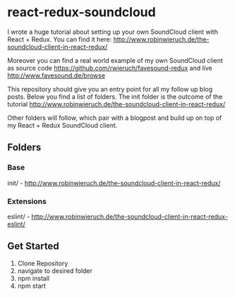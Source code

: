 # react-redux-soundcloud

I wrote a huge tutorial about setting up your own SoundCloud client with React + Redux. You can find it here: http://www.robinwieruch.de/the-soundcloud-client-in-react-redux/

Moreover you can find a real world example of my own SoundCloud client as source code https://github.com/rwieruch/favesound-redux and live http://www.favesound.de/browse

This repository should give you an entry point for all my follow up blog posts. Below you find a list of folders. The init folder is the outcome of the tutorial http://www.robinwieruch.de/the-soundcloud-client-in-react-redux/

Other folders will follow, which pair with a blogpost and build up on top of my React + Redux SoundCloud client.

## Folders

### Base

init/ - http://www.robinwieruch.de/the-soundcloud-client-in-react-redux/

### Extensions

eslint/ - http://www.robinwieruch.de/the-soundcloud-client-in-react-redux-eslint/

## Get Started

1. Clone Repository
2. navigate to desired folder
3. npm install
4. npm start
